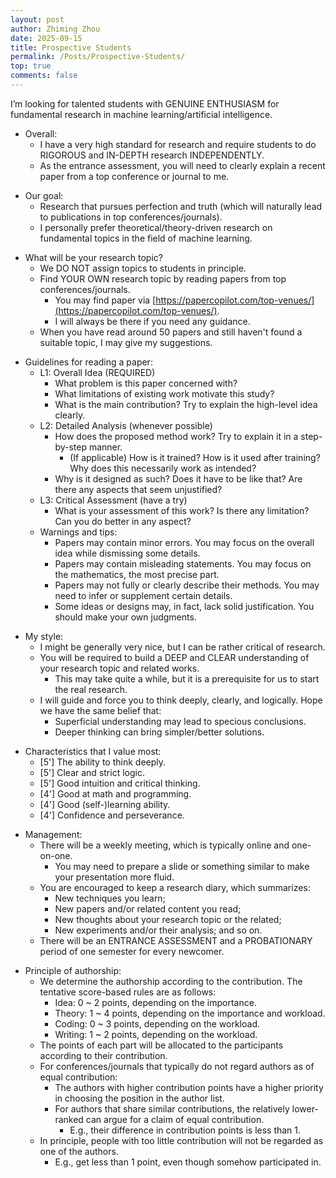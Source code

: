 ```yaml
---
layout: post
author: Zhiming Zhou
date: 2025-09-15
title: Prospective Students
permalink: /Posts/Prospective-Students/
top: true
comments: false
---
```


I’m looking for talented students with GENUINE ENTHUSIASM for fundamental research in machine learning/artificial intelligence.

- Overall:
	- I have a very high standard for research and require students to do RIGOROUS and IN-DEPTH research INDEPENDENTLY.
	- As the entrance assessment, you will need to clearly explain a recent paper from a top conference or journal to me.

<!--  -->
- Our goal:
	- Research that pursues perfection and truth (which will naturally lead to publications in top conferences/journals).
	- I personally prefer theoretical/theory-driven research on fundamental topics in the field of machine learning.

<!--  -->
- What will be your research topic?
	- We DO NOT assign topics to students in principle.
	- Find YOUR OWN research topic by reading papers from top conferences/journals.
		- You may find paper via [https://papercopilot.com/top-venues/](https://papercopilot.com/top-venues/).
		- I will always be there if you need any guidance.
	- When you have read around 50 papers and still haven't found a suitable topic, I may give my suggestions.

<!--  -->
- Guidelines for reading a paper:
	- L1: Overall Idea (REQUIRED)
		- What problem is this paper concerned with?
		- What limitations of existing work motivate this study?
		- What is the main contribution? Try to explain the high-level idea clearly.
	- L2: Detailed Analysis (whenever possible)
		- How does the proposed method work? Try to explain it in a step-by-step manner.
			- (If applicable) How is it trained? How is it used after training? Why does this necessarily work as intended?
		- Why is it designed as such? Does it have to be like that? Are there any aspects that seem unjustified?
	- L3: Critical Assessment (have a try)
		- What is your assessment of this work? Is there any limitation? Can you do better in any aspect?
	- Warnings and tips:
		- Papers may contain minor errors. You may focus on the overall idea while dismissing some details.
		- Papers may contain misleading statements. You may focus on the mathematics, the most precise part.
		- Papers may not fully or clearly describe their methods. You may need to infer or supplement certain details.
		- Some ideas or designs may, in fact, lack solid justification. You should make your own judgments.

<!--  -->
- My style:
	- I might be generally very nice, but I can be rather critical of research.
	- You will be required to build a DEEP and CLEAR understanding of your research topic and related works.
		- This may take quite a while, but it is a prerequisite for us to start the real research.
	- I will guide and force you to think deeply, clearly, and logically. Hope we have the same belief that:
		- Superficial understanding may lead to specious conclusions.
		- Deeper thinking can bring simpler/better solutions.

<!--  -->
- Characteristics that I value most:
	- [5'] The ability to think deeply.
	- [5'] Clear and strict logic.
	- [5'] Good intuition and critical thinking.
	- [4'] Good at math and programming.
	- [4'] Good (self-)learning ability.
	- [4'] Confidence and perseverance.

<!--  -->
- Management:
	- There will be a weekly meeting, which is typically online and one-on-one.
		- You may need to prepare a slide or something similar to make your presentation more fluid.
	- You are encouraged to keep a research diary, which summarizes:
		- New techniques you learn;
		- New papers and/or related content you read;
		- New thoughts about your research topic or the related;
		- New experiments and/or their analysis; and so on.
	- There will be an ENTRANCE ASSESSMENT and a PROBATIONARY period of one semester for every newcomer.

<!--  -->
- Principle of authorship:
	- We determine the authorship according to the contribution. The tentative score-based rules are as follows:
		- Idea: 0 ~ 2 points, depending on the importance.
		- Theory: 1 ~ 4 points, depending on the importance and workload.
		- Coding: 0 ~ 3 points, depending on the workload.
		- Writing: 1 ~ 2 points, depending on the workload.
	- The points of each part will be allocated to the participants according to their contribution.
	- For conferences/journals that typically do not regard authors as of equal contribution:
		- The authors with higher contribution points have a higher priority in choosing the position in the author list.
		- For authors that share similar contributions, the relatively lower-ranked can argue for a claim of equal contribution.
			- E.g., their difference in contribution points is less than 1.
	- In principle, people with too little contribution will not be regarded as one of the authors.
		- E.g., get less than 1 point, even though somehow participated in.
